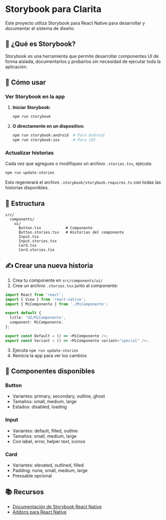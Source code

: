 # Storybook para Clarita

Este proyecto utiliza Storybook para React Native para desarrollar y documentar el sistema de diseño.

## 📖 ¿Qué es Storybook?

Storybook es una herramienta que permite desarrollar componentes UI de forma aislada, documentarlos y probarlos sin necesidad de ejecutar toda la aplicación.

## 🚀 Cómo usar

### Ver Storybook en la app

1. **Iniciar Storybook:**
   ```bash
   npm run storybook
   ```

2. **O directamente en un dispositivo:**
   ```bash
   npm run storybook:android  # Para Android
   npm run storybook:ios      # Para iOS
   ```

### Actualizar historias

Cada vez que agregues o modifiques un archivo `.stories.tsx`, ejecuta:

```bash
npm run update-stories
```

Esto regenerará el archivo `.storybook/storybook.requires.ts` con todas las historias disponibles.

## 📁 Estructura

```
src/
  components/
    ui/
      Button.tsx           # Componente
      Button.stories.tsx   # Historias del componente
      Input.tsx
      Input.stories.tsx
      Card.tsx
      Card.stories.tsx
```

## ✍️ Crear una nueva historia

1. Crea tu componente en `src/components/ui/`
2. Crea un archivo `.stories.tsx` junto al componente:

```typescript
import React from 'react';
import { View } from 'react-native';
import { MiComponente } from './MiComponente';

export default {
  title: 'UI/MiComponente',
  component: MiComponente,
};

export const Default = () => <MiComponente />;
export const Variant = () => <MiComponente variant="special" />;
```

3. Ejecuta `npm run update-stories`
4. Reinicia la app para ver los cambios

## 🎨 Componentes disponibles

### Button
- Variantes: primary, secondary, outline, ghost
- Tamaños: small, medium, large
- Estados: disabled, loading

### Input
- Variantes: default, filled, outline
- Tamaños: small, medium, large
- Con label, error, helper text, iconos

### Card
- Variantes: elevated, outlined, filled
- Padding: none, small, medium, large
- Pressable opcional

## 📚 Recursos

- [Documentación de Storybook React Native](https://storybook.js.org/docs/react-native)
- [Addons para React Native](https://github.com/storybookjs/react-native)

